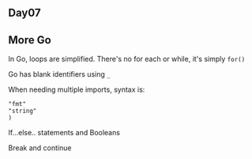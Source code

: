 ## Day07

## More Go

In Go, loops are simplified. There's no for each or while, it's simply
```for()```

Go has blank identifiers using ```_```

When needing multiple imports, syntax is:
```import (
"fmt"
"string"
)
```

If...else.. statements and Booleans

Break and continue
